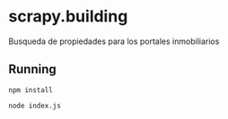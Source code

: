 # scrapy.building
Busqueda de propiedades para los portales inmobiliarios
## Running

```npm install```

```node index.js```
